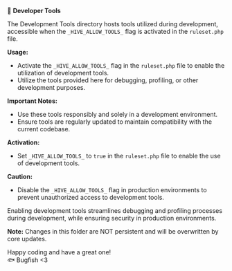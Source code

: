 📁 **Developer Tools**

The Development Tools directory hosts tools utilized during development, accessible when the `_HIVE_ALLOW_TOOLS_` flag is activated in the `ruleset.php` file.

**Usage:**
- Activate the `_HIVE_ALLOW_TOOLS_` flag in the `ruleset.php` file to enable the utilization of development tools.
- Utilize the tools provided here for debugging, profiling, or other development purposes.

**Important Notes:**
- Use these tools responsibly and solely in a development environment.
- Ensure tools are regularly updated to maintain compatibility with the current codebase.

**Activation:**
- Set `_HIVE_ALLOW_TOOLS_` to `true` in the `ruleset.php` file to enable the use of development tools.

**Caution:**
- Disable the `_HIVE_ALLOW_TOOLS_` flag in production environments to prevent unauthorized access to development tools.

Enabling development tools streamlines debugging and profiling processes during development, while ensuring security in production environments.

**Note:** Changes in this folder are NOT persistent and will be overwritten by core updates.

Happy coding and have a great one!  
🐟 Bugfish <3